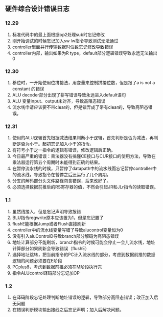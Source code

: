 ## 硬件综合设计错误日志



### 12.29

1. 标准代码中的最上面根据op2处理sub时忘记修改
2. 刚开始调试的时候忘记加入sw lw指令导致测试无法通过
3. controller里面并行传输数据时位数忘记修改导致错误
4. controller内部，输出如果为R type，default部分逻辑错误导致永远无法输出0



### 12.30

1. 移位时，一开始使用位拼接法，用变量来控制拼接位数，但是报了a is not a constant 的错误
2. ALU decoder部分出现了拼写错误导致永远进入default语句
3. ALU 变量input、output未对齐，导致高阻态错误
4. 流水线申请应该要不带clear的，但是错弄成了带有clear的，导致高阻态错误。



### 12.31

1. 使用的ALU逻辑首先根据减法结果判断小于逻辑，首先判断是否为减法，再判断是否为小于。起初忘记加入小于的指令。
2. 有符号小于之一指令的逻辑有错误，修改逻辑后正确。
3. 今日最严重的错误：乘法器没有搞懂CE接口与CUR接口的使用方法，导致在乘法器运行第五个周期时未能得到正确的结果。
4. 在暂停流水线的时候，只暂停了datapath中的流水线而忘记暂停controller中的流水线，导致指令在暂停之后还运行了几个周期。
5. 分支的解码部分头文件路径包含错误，后来改好了。
6. 必须选择数据前推后的RS寄存器的值，不然会引起JR和JLr指令的读取错误。



### 1.1

1. 虽然线接入，但是忘记声明导致报错
2. BLU指令regwrite原本应该置为1，但是忘记置了
3. flushE能根据Jump或者Flush直接刷新
4. controller中的流水线变量写错了导致alucontrol变量恒为0
5. 没有引入aluControlD导致branch部分解码为高阻态错误
6. 地址计算部分不能刷新，branch指令的时候可能会停止一会儿流水线，地址计算部分如果刷新会导致错误（flushE）
7. 选择地址跳转，把当前指令的PC计入流水线的部分，考虑到数据前推的数据逻辑的问题必须要在E阶段
8. PCplus8，考虑到数据前推必须在M阶段执行完
9. 指令ALUcontrol译码部分忘记加OP



### 1.2

1. 在译码阶段忘记处理判断地址错误的逻辑，导致部分高阻态错误；改正加入后无问题
2. 在错误判断模块输出接线之后忘记声明；加入后解决问题。